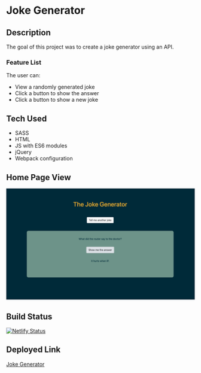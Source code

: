 # Joke Generator

## Description
The goal of this project was to create a joke generator using an API.

### Feature List
The user can:
- View a randomly generated joke
- Click a button to show the answer
- Click a button to show a new joke

## Tech Used
* SASS
* HTML
* JS with ES6 modules
* jQuery
* Webpack configuration

## Home Page View
![Screenshot](/src/assets/joke-generator-screenshot.png "Home Page View")


## Build Status
[![Netlify Status](https://api.netlify.com/api/v1/badges/bc8a1907-fa17-45a5-870f-f5bb99222067/deploy-status)](https://app.netlify.com/sites/joke-generator-kaitvan/deploys)

## Deployed Link
[Joke Generator](joke-generator-kaitvan.netlify.app)